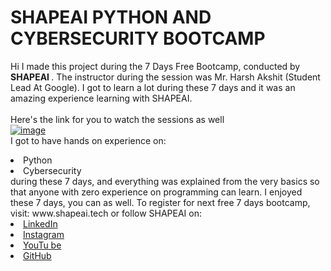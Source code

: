 
# SHAPEAI PYTHON AND CYBERSECURITY BOOTCAMP
Hi I made this project during the 7 Days Free Bootcamp, conducted by <b> SHAPEAI
</b>.
The instructor during the session was Mr. Harsh Akshit (Student Lead At Google). I got to
learn a lot during these 7 days and it was an amazing experience learning with SHAPEAI.
<br><br>Here's the link for you to watch the sessions as well<br>
<a href="https://www.youtube.com/watch?v=yZeJTQXvA-I&list=PL7zl8TDRnbuljbDX-DamOSa2h97499sP4">
  ![image](https://user-images.githubusercontent.com/79743814/122857539-425cba00-d336-11eb-9c29-27997205726e.png)
</a>
<br>I got to have hands on experience on:
<li>Python
<li>Cybersecurity
<br>during these 7 days, and everything was explained from the very basics so that
anyone with zero experience on programming can learn.
I enjoyed these 7 days, you can as well. To register for next free 7 days bootcamp, visit:
www.shapeai.tech
or follow SHAPEAI on:
<li><a href=
"https://in.linkedin.com/company/shapeai">LinkedIn</a>
<li><a href=
"https://www.instagram.com/shape.ai/?hl=en">Instagram</a>
<li><a
href=
"https://www.youtube.com/channel/UCTUvDLTW9meuDXWcbmISPdA">YouTu
be</a>
<li><a href=
"https://github.com/shapeai">GitHub</a>
